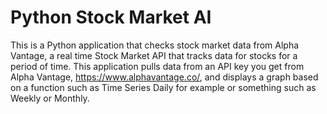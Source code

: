 # Python Stock Market AI
This is a Python application that checks stock market data from Alpha Vantage, a real time Stock Market API that tracks data for stocks for a period of time.
This application pulls data from an API key you get from Alpha Vantage, https://www.alphavantage.co/, and displays a graph based on a function such as Time Series Daily for example or something such as Weekly or Monthly. 
